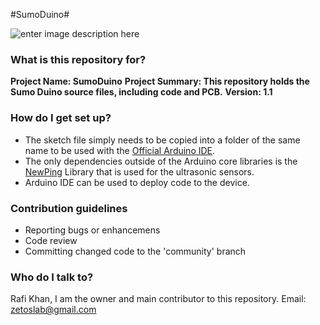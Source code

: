 #SumoDuino#

![enter image description here](http://www.fingertechrobotics.com/prodimages/kits/Rhino_top.png)

### What is this repository for? ###
**Project Name: SumoDuino**
**Project Summary: This repository holds the Sumo Duino source files, including code and PCB.**
**Version: 1.1**
 
### How do I get set up? ###

* The sketch file simply needs to be copied into a folder of the same name to be used with the [Official Arduino IDE](http://arduino.cc/en/Main/Software).
* The only dependencies outside of the Arduino core libraries is the [NewPing](http://playground.arduino.cc/Code/NewPing) Library that is used for the ultrasonic sensors.
* Arduino IDE can be used to deploy code to the device.

### Contribution guidelines ###

* Reporting bugs or enhancemens
* Code review
* Committing changed code to the 'community' branch

### Who do I talk to? ###
Rafi Khan, I am the owner and main contributor to this repository.
Email: zetoslab@gmail.com